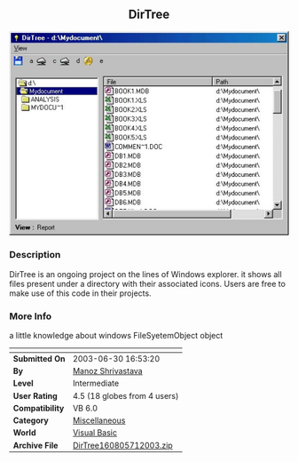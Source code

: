 ﻿<div align="center">

## DirTree

<img src="PIC2003714332733.jpg">
</div>

### Description

DirTree is an ongoing project on the lines of Windows explorer. it shows all files present under a directory with their associated icons. Users are free to make use of this code in their projects.
 
### More Info
 
a little knowledge about windows FileSyetemObject object


<span>             |<span>
---                |---
**Submitted On**   |2003-06-30 16:53:20
**By**             |[Manoz Shrivastava](https://github.com/Planet-Source-Code/PSCIndex/blob/master/ByAuthor/manoz-shrivastava.md)
**Level**          |Intermediate
**User Rating**    |4.5 (18 globes from 4 users)
**Compatibility**  |VB 6\.0
**Category**       |[Miscellaneous](https://github.com/Planet-Source-Code/PSCIndex/blob/master/ByCategory/miscellaneous__1-1.md)
**World**          |[Visual Basic](https://github.com/Planet-Source-Code/PSCIndex/blob/master/ByWorld/visual-basic.md)
**Archive File**   |[DirTree160805712003\.zip](https://github.com/Planet-Source-Code/manoz-shrivastava-dirtree__1-46551/archive/master.zip)









